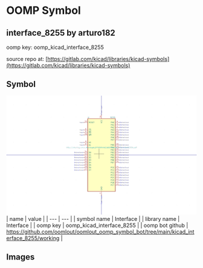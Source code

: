 # OOMP Symbol  
## interface_8255  by arturo182  
  
oomp key: oomp_kicad_interface_8255  
  
source repo at: [https://gitlab.com/kicad/libraries/kicad-symbols](https://gitlab.com/kicad/libraries/kicad-symbols)  
## Symbol  
  
[![working.png](working_600.png)](working.png)  
| name | value | 
| --- | --- | 
| symbol name | Interface | 
| library name | Interface | 
| oomp key | oomp_kicad_interface_8255 | 
| oomp bot github | https://github.com/oomlout/oomlout_oomp_symbol_bot/tree/main/kicad_interface_8255/working | 
## Images  
